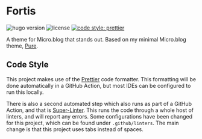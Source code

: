 # Fortis

![hugo version](https://img.shields.io/badge/Hugo-0.91-09f)
![license](https://img.shields.io/github/license/chrishannah/fortis)
[![code style: prettier](https://img.shields.io/badge/code_style-prettier-ff69b4.svg?style=flat)](https://github.com/prettier/prettier)

A theme for Micro.blog that stands out. Based on my minimal Micro.blog theme, [Pure](https://github.com/chrishannah/pure).

## Code Style

This project makes use of the [Prettier](https://prettier.io) code formatter. This formatting will be done automatically in a GitHub Action, but most IDEs can be configured to run this locally.

There is also a second automated step which also runs as part of a GitHub Action, and that is [Super-Linter](https://github.com/github/super-linter). This runs the code through a whole host of linters, and will report any errors. Some configurations have been changed for this project, which can be found under `.github/linters`. The main change is that this project uses tabs instead of spaces.
